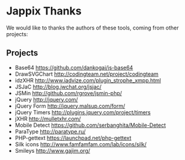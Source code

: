 Jappix Thanks
=============

We would like to thanks the authors of these tools, coming from other projects:


Projects
--------

* Base64            https://github.com/dankogai/js-base64
* DrawSVGChart      http://codingteam.net/project/codingteam
* idzXHR            http://www.iadvize.com/plugin_strophe_xmpp.html
* JSJaC             http://blog.jwchat.org/jsjac/
* JSMin             http://github.com/rgrove/jsmin-php/
* jQuery            http://jquery.com/
* jQuery Form       http://jquery.malsup.com/form/
* jQuery Timers     http://plugins.jquery.com/project/timers
* jXHR              http://mulletxhr.com/
* Mobile Detect     https://github.com/serbanghita/Mobile-Detect
* ParaType          http://paratype.ru/
* PHP-gettext       https://launchpad.net/php-gettext   
* Silk icons        http://www.famfamfam.com/lab/icons/silk/
* Smileys           http://www.gajim.org/
